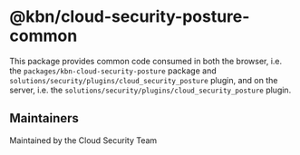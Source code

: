 # @kbn/cloud-security-posture-common

This package provides common code consumed in both the browser, i.e. the
`packages/kbn-cloud-security-posture` package and `solutions/security/plugins/cloud_security_posture` plugin, and on the server, i.e. the
`solutions/security/plugins/cloud_security_posture` plugin.

## Maintainers

Maintained by the Cloud Security Team